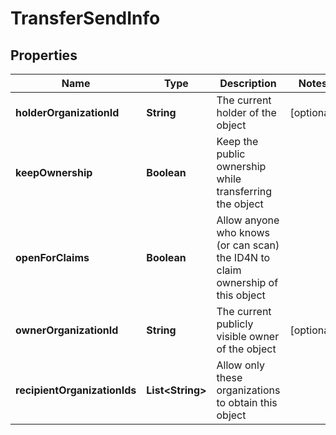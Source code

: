 
# TransferSendInfo

## Properties
Name | Type | Description | Notes
------------ | ------------- | ------------- | -------------
**holderOrganizationId** | **String** | The current holder of the object |  [optional]
**keepOwnership** | **Boolean** | Keep the public ownership while transferring the object | 
**openForClaims** | **Boolean** | Allow anyone who knows (or can scan) the ID4N to claim ownership of this object | 
**ownerOrganizationId** | **String** | The current publicly visible owner of the object |  [optional]
**recipientOrganizationIds** | **List&lt;String&gt;** | Allow only these organizations to obtain this object | 



